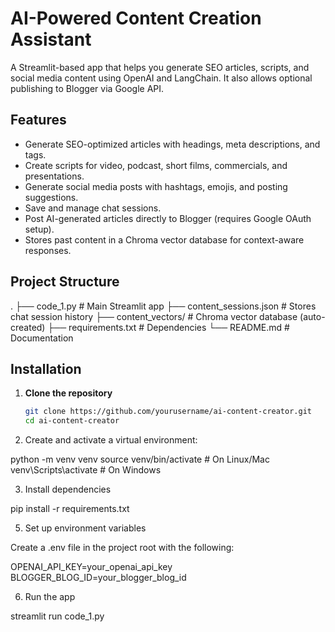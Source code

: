 # AI-Powered Content Creation Assistant

A Streamlit-based app that helps you generate SEO articles, scripts, and social media content using OpenAI and LangChain. It also allows optional publishing to Blogger via Google API.

## Features
- Generate SEO-optimized articles with headings, meta descriptions, and tags.
- Create scripts for video, podcast, short films, commercials, and presentations.
- Generate social media posts with hashtags, emojis, and posting suggestions.
- Save and manage chat sessions.
- Post AI-generated articles directly to Blogger (requires Google OAuth setup).
- Stores past content in a Chroma vector database for context-aware responses.

## Project Structure
.
├── code_1.py # Main Streamlit app
├── content_sessions.json # Stores chat session history
├── content_vectors/ # Chroma vector database (auto-created)
├── requirements.txt # Dependencies
└── README.md # Documentation


## Installation

1. **Clone the repository**
   ```bash
   git clone https://github.com/yourusername/ai-content-creator.git
   cd ai-content-creator
   
2. Create and activate a virtual environment:

python -m venv venv
source venv/bin/activate   # On Linux/Mac
venv\Scripts\activate      # On Windows

3. Install dependencies
   
pip install -r requirements.txt

5. Set up environment variables

Create a .env file in the project root with the following:

OPENAI_API_KEY=your_openai_api_key
BLOGGER_BLOG_ID=your_blogger_blog_id

6. Run the app

streamlit run code_1.py





